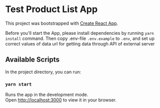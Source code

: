 # Test Product List App

This project was bootstrapped with [Create React App](https://github.com/facebook/create-react-app).

Before you'll start the App, please install dependencies by running `yarn install` command. Then copy .env-file `.env.example` to `.env`, and set up correct values of data url for getting data through API of external server

## Available Scripts

In the project directory, you can run:

### `yarn start`

Runs the app in the development mode.\
Open [http://localhost:3000](http://localhost:3000) to view it in your browser.
